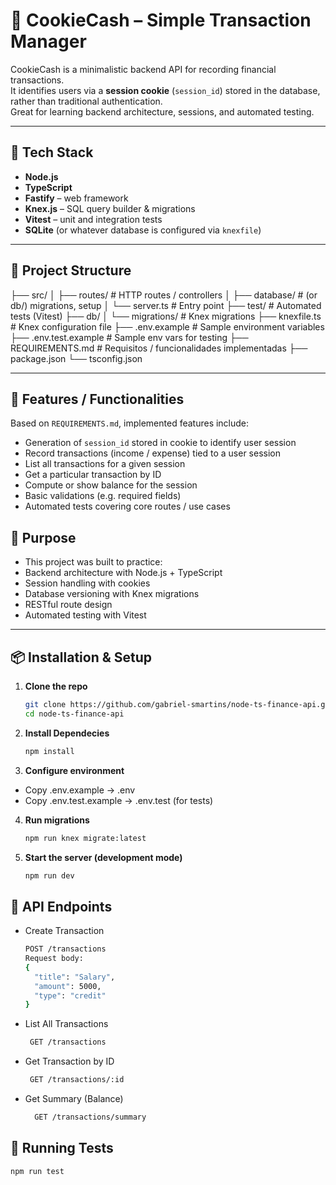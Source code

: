 # 🍪 CookieCash – Simple Transaction Manager

CookieCash is a minimalistic backend API for recording financial transactions.  
It identifies users via a **session cookie** (`session_id`) stored in the database, rather than traditional authentication.  
Great for learning backend architecture, sessions, and automated testing.

---

## 🚀 Tech Stack

- **Node.js**  
- **TypeScript**  
- **Fastify** – web framework  
- **Knex.js** – SQL query builder & migrations  
- **Vitest** – unit and integration tests  
- **SQLite** (or whatever database is configured via `knexfile`)  

---

## 📂 Project Structure

├── src/
│ ├── routes/ # HTTP routes / controllers
│ ├── database/ # (or db/) migrations, setup
│ └── server.ts # Entry point
├── test/ # Automated tests (Vitest)
├── db/
│ └── migrations/ # Knex migrations
├── knexfile.ts # Knex configuration file
├── .env.example # Sample environment variables
├── .env.test.example # Sample env vars for testing
├── REQUIREMENTS.md # Requisitos / funcionalidades implementadas
├── package.json
└── tsconfig.json


---

## 🧩 Features / Functionalities

Based on `REQUIREMENTS.md`, implemented features include:

- Generation of `session_id` stored in cookie to identify user session  
- Record transactions (income / expense) tied to a user session  
- List all transactions for a given session  
- Get a particular transaction by ID  
- Compute or show balance for the session  
- Basic validations (e.g. required fields)  
- Automated tests covering core routes / use cases

## 🎯 Purpose

- This project was built to practice:
- Backend architecture with Node.js + TypeScript
- Session handling with cookies
- Database versioning with Knex migrations
- RESTful route design
- Automated testing with Vitest  

---

## 📦 Installation & Setup

1. **Clone the repo**  
   ```bash
   git clone https://github.com/gabriel-smartins/node-ts-finance-api.git
   cd node-ts-finance-api

2. **Install Dependecies**
   ```bash
   npm install

3. **Configure environment**
  - Copy .env.example → .env
  - Copy .env.test.example → .env.test (for tests)

4. **Run migrations**
   ```bash
   npm run knex migrate:latest

5. **Start the server (development mode)**
   ```bash
   npm run dev

## 📘 API Endpoints
- Create Transaction
  ```bash
  POST /transactions
  Request body:
  {
    "title": "Salary",
    "amount": 5000,
    "type": "credit"
  }

- List All Transactions
  ```bash
   GET /transactions

- Get Transaction by ID
  ```bash
   GET /transactions/:id
  
- Get Summary (Balance)
  ```bash
    GET /transactions/summary

## 🧪 Running Tests
   ```bash
   npm run test


